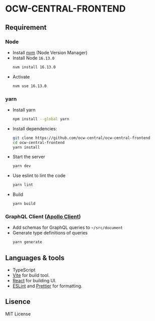 # OCW-CENTRAL-FRONTEND

## Requirement

### Node

- Install [nvm](https://github.com/nvm-sh/nvm) (Node Version Manager)
- Install Node `16.13.0`
  ```bash
  nvm install 16.13.0
  ```
- Activate
  ```bash
  nvm use 16.13.0
  ```

### yarn

- Install yarn

  ```bash
  npm install --global yarn
  ```

- Install dependencies:

  ```bash
  git clone https://github.com/ocw-central/ocw-central-frontend
  cd ocw-central-frontend
  yarn install
  ```

- Start the server

  ```bash
  yarn dev
  ```

- Use eslint to lint the code

  ```bash
  yarn lint
  ```

- Build

  ```bash
  yarn build
  ```

### GraphQL Client ([Apollo Client](https://www.apollographql.com/docs/react))

- Add schemas for GraphQL queries to `~/src/document`
- Generate type definitions of queries
  ```bash
  yarn generate
  ```

## Languages & tools

- TypeScript
- [Vite](https://vitejs.dev/) for build tool.
- [React](https://reactjs.org/) for building UI.
- [ESLint](https://eslint.org/) and [Prettier](https://**prettier**.io/) for formatting.

## Lisence

MIT License
